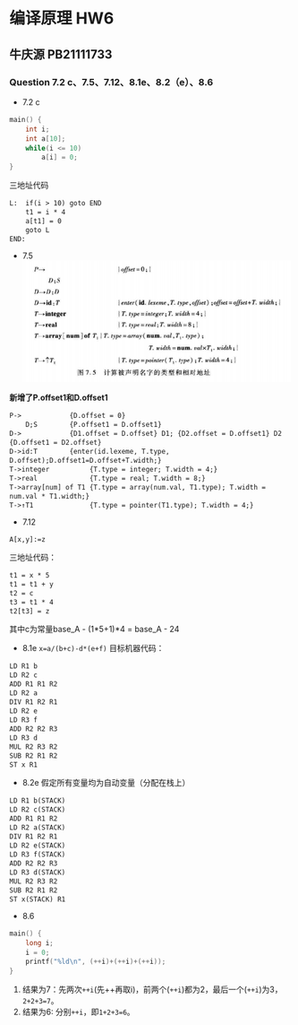# 编译原理 HW6
## 牛庆源 PB21111733

### Question 7.2 c、7.5、7.12、8.1e、8.2（e）、8.6

* 7.2 c
```c
main() {
    int i;
    int a[10];
    while(i <= 10)
        a[i] = 0;
}
```
三地址代码
```
L:  if(i > 10) goto END
    t1 = i * 4
    a[t1] = 0
    goto L
END:
```


* 7.5
![](pic/图7.5.png)

**新增了P.offset1和D.offset1**

```
P->            {D.offset = 0} 
    D;S        {P.offset1 = D.offset1}
D->            {D1.offset = D.offset} D1; {D2.offset = D.offset1} D2 {D.offset1 = D2.offset}
D->id:T        {enter(id.lexeme, T.type, D.offset);D.offset1=D.offset+T.width;}
T->integer          {T.type = integer; T.width = 4;}
T->real             {T.type = real; T.width = 8;}
T->array[num] of T1 {T.type = array(num.val, T1.type); T.width = num.val * T1.width;}
T->↑T1              {T.type = pointer(T1.type); T.width = 4;}
```

* 7.12
```
A[x,y]:=z
```
三地址代码：
```
t1 = x * 5
t1 = t1 + y
t2 = c
t3 = t1 * 4
t2[t3] = z
```
其中c为常量base_A - (1*5+1)*4 = base_A - 24

* 8.1e
`x=a/(b+c)-d*(e+f)`
目标机器代码：
```
LD R1 b
LD R2 c
ADD R1 R1 R2
LD R2 a
DIV R1 R2 R1
LD R2 e
LD R3 f
ADD R2 R2 R3
LD R3 d
MUL R2 R3 R2
SUB R2 R1 R2
ST x R1
```

* 8.2e
假定所有变量均为自动变量（分配在栈上）

```
LD R1 b(STACK)
LD R2 c(STACK)
ADD R1 R1 R2
LD R2 a(STACK)
DIV R1 R2 R1
LD R2 e(STACK)
LD R3 f(STACK)
ADD R2 R2 R3
LD R3 d(STACK)
MUL R2 R3 R2
SUB R2 R1 R2
ST x(STACK) R1
```

* 8.6
```c
main() {
    long i;
    i = 0;
    printf("%ld\n", (++i)+(++i)+(++i));
}
```
1. 结果为7：先两次`++i`(先++再取i)，前两个(`++i`)都为2，最后一个(`++i`)为3，`2+2+3=7`。
2. 结果为6: 分别`++i`，即`1+2+3=6`。